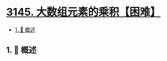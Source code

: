 # [3145. 大数组元素的乘积【困难】](https://github.com/Tdahuyou/TNotes.leetcode/tree/main/notes/3145.%20%E5%A4%A7%E6%95%B0%E7%BB%84%E5%85%83%E7%B4%A0%E7%9A%84%E4%B9%98%E7%A7%AF%E3%80%90%E5%9B%B0%E9%9A%BE%E3%80%91)

<!-- region:toc -->

- [1. 📝 概述](#1--概述)

<!-- endregion:toc -->

## 1. 📝 概述
